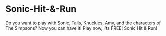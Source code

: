 # Sonic-Hit-&-Run
Do you want to play with Sonic, Tails, Knuckles, Amy, and the characters of The Simpsons? Now you can have it! Play now, i'ts FREE! Sonic Hit &amp; Run! 
